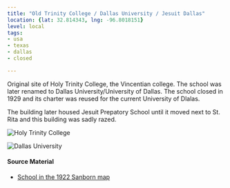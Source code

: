 ```yaml
---
title: "Old Trinity College / Dallas University / Jesuit Dallas"
location: {lat: 32.814343, lng: -96.8018151}
level: local
tags:
- usa
- texas
- dallas
- closed

---
```



Original site of Holy Trinity College, the Vincentian college.  The school was later renamed to Dallas University/University of Dallas.  The school closed in 1929 and its charter was reused for the current University of Dlalas.

The building later housed Jesuit Prepatory School until it moved next to St. Rita and this building was sadly razed.

![Holy Trinity College](http://www.thepastwhispers.com/sitebuilder/images/DALLAS_HolyTrinityCollege_1907.jpg)

![Dallas University](https://flashbackdallas.files.wordpress.com/2016/05/jesuit_legacies_fall-2005.jpg)

#### Source Material

* [School in the 1922 Sanborn map](https://maps.lib.utexas.edu/maps/sanborn/d-f/txu-sanborn-dallas-1921-287.jpg)





